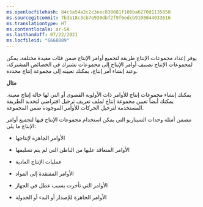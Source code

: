 ```yaml
---
ms.openlocfilehash: 84c5a54a2c2c3eec838681f106ba6270d1135850
ms.sourcegitcommit: 7b3b18c3cb7e930dbf2f9f6edcb9108044033616
ms.translationtype: HT
ms.contentlocale: ar-SA
ms.lasthandoff: 07/22/2021
ms.locfileid: "6668009"
---
```

يوفر إعداد مجموعات الإنتاج طريقة لتجميع أوامر الإنتاج ضمن فئات مفيدة مختلفة. يمكن لمجموعات الإنتاج تصنيف أوامر الإنتاج إلى مجموعات تشترك في الخصائص المشتركة، وعند إنشاء أمر إنتاج، يمكنك تعيينه إلى مجموعة إنتاج محددة.

**مثال**

يمكنك إنشاء مجموعات إنتاج للأوامر ذات الأولوية القصوى أو التي لها حالة إنتاج معينة. يمكنك أيضاً تعيين مجموعة إنتاج لملف تعريف ترحيل افتراضي لتحديد الطريقة المستخدمة لترحيل الحركات للأوامر الموجودة ضمن المجموعة.

تتضمن أمثلة وحدات السيناريو التي يمكن استخدام مجموعات الإنتاج فيها لتجميع أوامر الإنتاج ما يلي:

-   الأوامر الجاهزة لإنتاجها

-   الأوامر المتعاقد عليها من الباطن التي لم يتم تسليمها

-   عمليات الإنتاج العادية

-   الأوامر المفتقدة إلى المواد

-   الأوامر التي تأخرت بسبب عطل في الجهاز

-   الأوامر الجاهزة للإصدار أو البدء أو الجدولة

